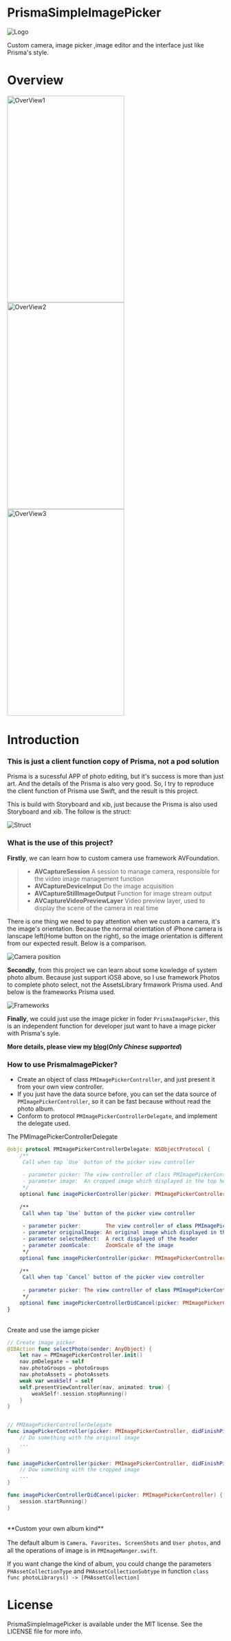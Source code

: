 # PrismaSimpleImagePicker


![Logo](https://github.com/Roylee-ML/PrismaSimpleImagePicker/blob/master/ScreenShots/logo.png)


Custom camera, image picker ,image editor and the interface just like Prisma's style.


# Overview

<img src="https://github.com/Roylee-ML/PrismaSimpleImagePicker/blob/master/ScreenShots/screenshot1.gif" width = "272" height = "480" alt="OverView1" align=center />
<img src="https://github.com/Roylee-ML/PrismaSimpleImagePicker/blob/master/ScreenShots/screenshot2.gif" width = "272" height = "480" alt="OverView2" align=center />
<img src="https://github.com/Roylee-ML/PrismaSimpleImagePicker/blob/master/ScreenShots/screenshot3.gif" width = "272" height = "480" alt="OverView3" align=center />



# Introduction

### This is just a client function copy of Prisma, not a pod solution

Prisma is a sucessful APP of photo editing, but it's success is more than just art. And the details of the Prisma is also very good. So, I try to reproduce the client function of Prisma use Swift, and the result is this project.

This is build with Storyboard and xib, just because the Prisma is also used Storyboard and xib. The follow is the struct:

![Struct](https://github.com/Roylee-ML/PrismaSimpleImagePicker/blob/master/ScreenShots/prismanib.png)


### What is the use of this project?

**Firstly**, we can learn how to custom camera use framework AVFoundation.

> * **AVCaptureSession**  A session to manage camera, responsible for the video image management function
> * **AVCaptureDeviceInput**  Do the image acquisition
> * **AVCaptureStillImageOutput** Function for image stream output
> * **AVCaptureVideoPreviewLayer** Video preview layer, used to display the scene of the camera in real time

There is one thing we need to pay attention when we custom a camera, it's the image's orientation. Because the normal orientation of iPhone camera is lanscape left(Home button on the right), so the image orientation is different from our expected result. Below is a comparison.

![Camera position](https://github.com/Roylee-ML/PrismaSimpleImagePicker/blob/master/ScreenShots/possion.png) 


**Secondly**, from this project we can learn about some kowledge of system photo album. Because just support iOS8 above, so I use framework Photos to complete photo select, not the AssetsLibrary frmawork Prisma used. And below is the frameworks Prisma used.

![Frameworks](https://github.com/Roylee-ML/PrismaSimpleImagePicker/blob/master/ScreenShots/frameworks.png)


**Finally**, we could just use the image picker in foder `PrismaImagePicker`, this is an independent function for developer jsut want to have a image picker with Prisma's syle.

**More details, please view my [blog](http://error408.com/2016/08/03/Prisma-%E6%88%90%E5%8A%9F%E7%9A%84%E4%B8%8D%E5%8F%AA%E6%98%AF%E8%89%BA%E6%9C%AF/)(*Only Chinese supported*)**



### How to use PrismaImagePicker?

* Create an object of class `PMImagePickerController`, and just present it from your own view controller.
* If you just have the data source before, you can set the data source of `PMImagePickerController`, so it can be fast because without read the photo album.
* Conform to protocol `PMImagePickerControllerDelegate`, and implement the delegate used.

The PMImagePickerControllerDelegate

```swift
@objc protocol PMImagePickerControllerDelegate: NSObjectProtocol {
    /**
     Call when tap `Use` button of the picker view controller
     
     - parameter picker: The view controller of class PMImagePickerController
     - parameter image:  An cropped image which displayed in the top header after edit
     */
    optional func imagePickerController(picker: PMImagePickerController, didFinishPickingImage image: UIImage)
    
    /**
     Call when tap `Use` button of the picker view controller
     
     - parameter picker:        The view controller of class PMImagePickerController
     - parameter originalImage: An original image which displayed in the top header
     - parameter selectedRect:  A rect displayed of the header
     - parameter zoomScale:     ZoomScale of the image
     */
    optional func imagePickerController(picker: PMImagePickerController, didFinishPickingImage originalImage: UIImage, selectedRect: CGRect, zoomScale:CGFloat)
    
    /**
     Call when tap `Cancel` button of the picker view controller
     
     - parameter picker: The view controller of class PMImagePickerController
     */
    optional func imagePickerControllerDidCancel(picker: PMImagePickerController)
}
```

<br>
Create and use the iamge picker

```swift
// Create image picker
@IBAction func selectPhoto(sender: AnyObject) {
    let nav = PMImagePickerController.init()
    nav.pmDelegate = self
    nav.photoGroups = photoGroups
    nav.photoAssets = photoAssets
    weak var weakSelf = self
    self.presentViewController(nav, animated: true) {
        weakSelf!.session.stopRunning()
    }
}


// PMImagePickerControllerDelegate
func imagePickerController(picker: PMImagePickerController, didFinishPickingImage originalImage: UIImage, selectedRect: CGRect, zoomScale:CGFloat) {
    // Do something with the original image
    ...
}
    
func imagePickerController(picker: PMImagePickerController, didFinishPickingImage image: UIImage) {
    // Dow something with the cropped image
    ...
}

func imagePickerControllerDidCancel(picker: PMImagePickerController) {
    session.startRunning()
}
```

<br>
**Custom your own album kind**

The default album is `Camera`、`Favorites`、`ScreenShots` and `User photos`, and all the operations of image is in `PMImageManger.swift`. 

If you want change the kind of album, you could change the parameters `PHAssetCollectionType` and `PHAssetCollectionSubtype` in function `class func photoLibrarys() -> [PHAssetCollection]`


# License

PrismaSimpleImagePicker is available under the MIT license. See the LICENSE file for more info.
